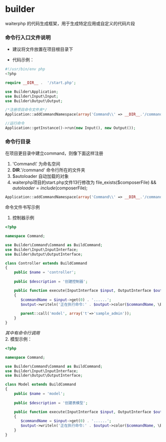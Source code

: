 # builder
waiterphp 的代码生成框架，用于生成特定应用或自定义的代码片段

### 命令行入口文件说明
- 建议将文件放置在项目根目录下

- 代码示例：
```php 
#!/usr/bin/env php
<?php

require __DIR__ .  '/start.php';

use Builder\Application;
use Builder\Input\Input;
use Builder\Output\Output;

/*注册项目命令文件夹*/
Application::addCommandNamespace(array('Command\\' => __DIR__.'/command'), $autoloader);

//运行命令
Application::getInstance()->run(new Input(), new Output());
```
### 命令行目录
在项目更目录中建立command，则像下面这样注册
1. 'Command\\' 为命名空间
2. __DIR__.'/command' 命令行所在的文件夹
3. $autoloader  自动加载的对象
4. waiterphp项目的start.php文件13行修改为 file_exists($composerFile) && $autoloader = include($composerFile);
```php
Application::addCommandNamespace(array('Command\\' => __DIR__.'/command'), $autoloader);
```

命令文件书写示例
1. 控制器示例
```php
<?php

namespace Command;

use Builder\Command\Command as BuildCommand;
use Builder\Input\InputInterface;
use Builder\Output\OutputInterface;

class Controller extends BuildCommand
{
    public $name = 'controller';
    
    public $description = '创建控制器';

    public function execute(InputInterface $input, OutputInterface $output)
    {
       $commandName = $input->get(0) . '......';
       $output->writeln('正在执行命令:' . $output->color($commandName, \Builder\Output\Color::F_GREEN));
       
       parent::call('model', array('t'=>'sample_admin'));
    }
}
```
*其中有命令行调用*   
2. 模型示例：
```php 
<?php

namespace Command;

use Builder\Command\Command as BuildCommand;
use Builder\Input\InputInterface;
use Builder\Output\OutputInterface;

class Model extends BuildCommand
{
    public $name = 'model';
    
    public $description = '创建表模型';

    public function execute(InputInterface $input, OutputInterface $output)
    {
       $commandName = $input->get(0) . '......';
       $output->writeln('正在执行命令:' . $output->color($commandName, \Builder\Output\Color::F_GREEN));
    }
}
```